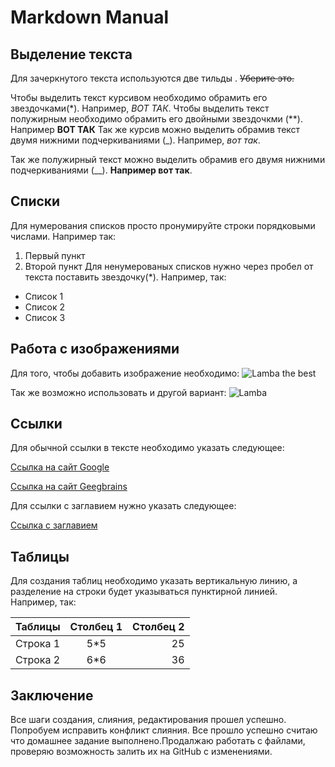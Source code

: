 # Markdown Manual

## Выделение текста 

Для зачеркнутого текста используются две тильды . ~~Уберите это.~~

Чтобы выделить текст курсивом необходимо обрамить его звездочками(*). Например, *ВОТ ТАК*.
Чтобы выделить текст полужирным необходимо обрамить его двойными звездочкми (**). Например **ВОТ ТАК**
Так же курсив можно выделить обрамив текст двумя нижними подчеркиваниями (_). Например, _вот так_.

Так же полужирный текст можно выделить обрамив его двумя нижними подчеркиваниями (__). __Например вот так__.


## Списки

Для нумерования списков просто пронумируйте строки порядковыми числами. Например так:
1. Первый пункт
2. Второй пункт
Для ненумерованых списков нужно через пробел от текста поставить звездочку(*). Например, так:

* Список 1
* Список 2
* Список 3

## Работа с изображениями

Для того, чтобы добавить изображение необходимо:
![Lamba the best](car.jpg)

Так же возможно использовать и другой вариант:
![Lamba](https://get.wallhere.com/photo/1920x1200-px-Lamborghini-McLaren-rain-supercars-1051492.jpg) 



## Ссылки

Для обычной ссылки в тексте необходимо указать следующее:

[Ссылка на сайт Google](https://www.google.com)

[Ссылка на сайт Geegbrains](https://www.gb.ru)
 
Для ссылки с заглавием нужно указать следующее:

[Ссылка с заглавием](https://www.gb.ru "Сайт Geegbrains")


## Таблицы

Для создания таблиц необходимо указать вертикальную линию, а разделение на строки будет указываться пунктирной линией. Например, так:

| Таблицы     | Столбец 1        | Столбец 2 |
| ------------|:----------------:| ---------:|
| Строка 1    |      5*5         |   25      |
| Строка 2    |      6*6         |   36      |


## Заключение
Все шаги создания, слияния, редактирования прошел успешно. Попробуем исправить конфликт слияния. Все прошло успешно считаю что домашнее задание выполнено.Продалжаю работать с файлами, проверяю возможность залить их на GitHub с изменениями.

